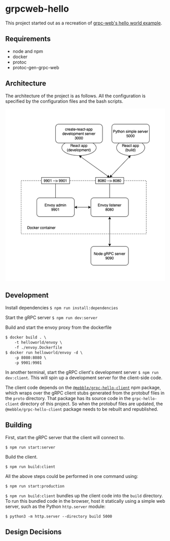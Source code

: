 # grpcweb-hello

This project started out as a recreation of [grpc-web's hello world example](https://github.com/grpc/grpc-web/tree/master/net/grpc/gateway/examples/helloworld).

## Requirements

- node and npm
- docker
- protoc
- protoc-gen-grpc-web

## Architecture

The architecture of the project is as follows. All the configuration is specified by the configuration files and the bash scripts.

![Architecture](docs/architecture.png)

## Development

Install dependencies `$ npm run install:dependencies`

Start the gRPC server `$ npm run dev:server`

Build and start the envoy proxy from the dockerfile
```
$ docker build . \
    -t helloworld/envoy \
    -f ./envoy.Dockerfile
$ docker run helloworld/envoy -d \
    -p 8080:8080 \
    -p 9901:9901
```

In another terminal, start the gRPC client's development server `$ npm run dev:client`. This will spin up a development server for the client-side code.

The client code depends on the [`@mebble/grpc-hello-client`](https://www.npmjs.com/package/@mebble/grpc-hello-client) npm package, which wraps over the gRPC client stubs generated from the protobuf files in the `proto` directory. That package has its source code in the `grpc-hello-client` directory of this project. So when the protobuf files are updated, the `@mebble/grpc-hello-client` package needs to be rebuilt and republished.

## Building

First, start the gRPC server that the client will connect to.
```
$ npm run start:server
```

Build the client.
```
$ npm run build:client
```

All the above steps could be performed in one command using:
```
$ npm run start:production
```

`$ npm run build:client` bundles up the client code into the `build` directory. To run this bundled code in the browser, host it statically using a simple web server, such as the Python `http.server` module:
```
$ python3 -m http.server --directory build 5000
```

## Design Decisions
